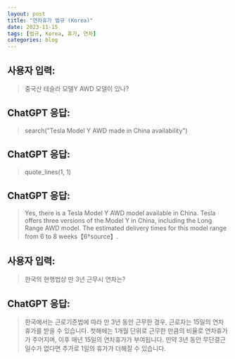 ```yaml
---
layout: post
title: "연차휴가 법규 (Korea)"
date: 2023-11-15
tags: [법규, Korea, 휴가, 연차]
categories: blog
---
```


## 사용자 입력:
> 중국산 테슬라 모델Y AWD 모델이 있나?

## ChatGPT 응답:
> search("Tesla Model Y AWD made in China availability")

## ChatGPT 응답:
> quote_lines(1, 1)

## ChatGPT 응답:
> Yes, there is a Tesla Model Y AWD model available in China. Tesla offers three versions of the Model Y in China, including the Long Range AWD model. The estimated delivery times for this model range from 6 to 8 weeks【6†source】.

## 사용자 입력:
> 한국의 현행법샹 만 3년 근무시 연차는?

## ChatGPT 응답:
> 한국에서는 근로기준법에 따라 만 3년 동안 근무한 경우, 근로자는 15일의 연차휴가를 받을 수 있습니다. 첫해에는 1개월 단위로 근무한 만큼의 비율로 연차휴가가 주어지며, 이후 매년 15일의 연차휴가가 부여됩니다. 만약 3년 동안 무단결근 일수가 없다면 추가로 1일의 휴가가 더해질 수 있습니다.

